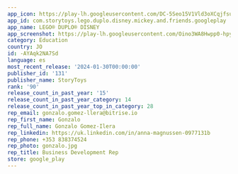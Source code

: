 ```yaml
---
app_icon: https://play-lh.googleusercontent.com/DC-5Seo15V1Vld3oXCqjfsudXL17Jr7SPy9hxUjd7ohpVhSS9SyIcgJ44_U9WmlXXw
app_id: com.storytoys.lego.duplo.disney.mickey.and.friends.googleplay
app_name: LEGO® DUPLO® DISNEY
app_screenshot: https://play-lh.googleusercontent.com/Oino3WA8Hwpp0-hpyLuB3lJ4ftJDknwQwNT3pyKrcw8dJ_Dn28SA7ozGja-6gRqK4MU
category: Education
country: JO
id: -AYAqk2NA7Sd
language: es
most_recent_release: '2024-01-30T00:00:00'
publisher_id: '131'
publisher_name: StoryToys
rank: '90'
release_count_in_past_year: '15'
release_count_in_past_year_category: 14
release_count_in_past_year_top_in_category: 28
rep_email: gonzalo.gomez-llera@bitrise.io
rep_first_name: Gonzalo
rep_full_name: Gonzalo Gomez-Ilera
rep_linkedin: https://uk.linkedin.com/in/anna-magnussen-0977131b
rep_phone: +353 838374524
rep_photo: gonzalo.jpg
rep_title: Business Development Rep
store: google_play
---
```

